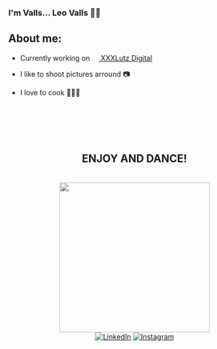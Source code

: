 ### I'm Valls... Leo Valls 🤘😎


About me:
----
- Currently working on [<img src="https://avatars.githubusercontent.com/u/30440797?s=64&v=4" width="14"/> XXXLutz Digital](https://www.xxxl.digital/)
- I like to shoot pictures arround 📷
- I love to cook 🧑🏽‍🍳



   <br/>
   <br/>
   <br/>
   <br/>
<div id="header" align="center">
  <h2>ENJOY AND DANCE!</h2>
   <br/>
  <img src="https://media.giphy.com/media/wAxlCmeX1ri1y/giphy.gif" width="300"/>
  <div id="badges">
    <a  target="_blank" href="https://www.linkedin.com/in/leonardovalls"><img src="https://img.shields.io/badge/LinkedIn-blue?style=for-the-badge&logo=linkedin&logoColor=white" alt="LinkedIn"/></a>
    <a  target="_blank" href="https://www.instagram.com/leovalls"><img src="https://img.shields.io/badge/Instagram-red?style=for-the-badge&logo=instagram&logoColor=white" alt="Instagram"/></a>
</div> 

</div>




<!--
**leovalls/leovalls** is a ✨ _special_ ✨ repository because its `README.md` (this file) appears on your GitHub profile.

Here are some ideas to get you started:

- 🪑 I’m currently working on ...
- 🌱 I’m currently learning ...
- 👯 I’m looking to collaborate on ...
- 🤔 I’m looking for help with ...
- 💬 Ask me about ...
- 📫 How to reach me: ...
- 😄 Pronouns: ...
- ⚡ Fun fact: ...
-->
